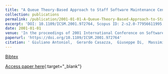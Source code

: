 ```yaml
---
title: "A Queue Theory-Based Approach to Staff Software Maintenance Centers"
collection: publications
permalink: /publication/2001-01-01-A-Queue-Theory-Based-Approach-to-Staff-Software-Maintenance-Centers
excerpt: 'DOI: 10.1109/ICSM.2001.972764, Scopus ID: 2-s2.0-77956611995, Cited by: 13'
date: 2001-01-01
venue: 'In the proceedings of 2001 International Conference on Software Maintenance, ICSM 2001, Florence, Italy, November 6-10, 2001'
paperurl: 'https://doi.org/10.1109/ICSM.2001.972764'
citation: ' Giuliano Antoniol,  Gerardo Casazza,  Giuseppe Di,  Massimiliano Di,  Francesco Rago, &quot;A Queue Theory-Based Approach to Staff Software Maintenance Centers.&quot; In the proceedings of 2001 International Conference on Software Maintenance, ICSM 2001, Florence, Italy, November 6-10, 2001, 2001.'
---
```

[Bibtex](https://dblp.org/rec/bib/conf/icsm/AntoniolCLPR01)

[Access paper here](https://doi.org/10.1109/ICSM.2001.972764){:target="_blank"}
